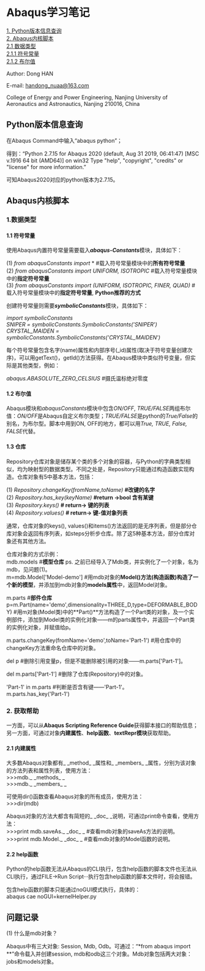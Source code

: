 # Abaqus学习笔记
[1. Python版本信息查询](#python版本信息查询)  
[2. Abaqus内核脚本](#abaqus内核脚本)  
[2.1 数据类型](#数据类型)  
[2.1.1 符号常量](#1-符号常量)  
[2.1.2 布尔值](#2-布尔值)


Author: Dong HAN

E-mail: handong_nuaa@163.com

College of Energy and Power Engineering, Nanjing University of Aeronautics and Astronautics, Nanjing 210016, China
## Python版本信息查询
在Abaqus Command中输入“abaqus python”；

得到：“Python 2.7.15 for Abaqus 2020 (default, Aug 31 2019, 06:41:47) [MSC v.1916 64 bit (AMD64)] on win32
Type "help", "copyright", "credits" or "license" for more information.”

可知Abaqus2020对应的python版本为2.7.15。

## Abaqus内核脚本
### 1.数据类型
#### 1.1 符号常量
使用Abaqus内置符号常量需要载入***abaqus-Constants***模块，具体如下：

(1) *from abaqusConstants import* *    \#载入符号常量模块中的**所有符号常量**  
(2) *from abaqusConstants import UNIFORM, ISOTROPIC*   \#载入符号常量模块中的**指定符号常量**  
(3) *from abaqusConstants import (UNIFORM, ISOTROPIC, FINER, QUAD)*   #载入符号常量模块中的**指定符号常量**, **Python推荐的方式**

创建符号常量则需要***symbolicConstants***模块，具体如下：

*import symbolicConstants*   
*SNIPER = symbolicConstants.SymbolicConstants('SNIPER')*  
*CRYSTAL_MAIDEN = symbolicConstants.SymbolicConstants('CRYSTAL_MAIDEN')*

每个符号常量包含名字(name)属性和内部序号(\_id)属性(取决于符号变量创建次序)，可以用getText()，getId()方法获得。在Abaqus模块中类似符号变量，但实际是其他类型，例如：

*abaqus.ABASOLUTE_ZERO_CELSIUS*  \#摄氏温标绝对零度

#### 1.2 布尔值
Abaqus模块和*abaqusConstants*模块中包含*ON/OFF*, *TRUE/FALSE*两组布尔值：*ON/OFF*是Abaqus自定义布尔类型；*TRUE/FALSE*是python的*True/False*的别名，为布尔型。脚本中用到ON, OFF的地方，都可以用*True, TRUE, False, FALSE*代替。

#### 1.3 仓库
Repository仓库对象是储存某个类的多个对象的容器，与Python的字典类型相似，均为映射型的数据类型。不同之处是，Repository只能通过构造函数实现构造。仓库对象有5中基本方法，包括：

(1) *Repository.changeKey(fromName,toName)* **\#改键的名字**  
(2) *Repository.has_key(keyName)*  **\#return ->bool 含有某键**  
(3) *Repository.keys()*  **\# return-> 键的列表**  
(4) *Repository.values()*  **\# return-> 键-值对象列表**  

通常，仓库对象的keys(), values()和items()方法返回的是无序列表，但是部分仓库对象会返回有序列表，如steps分析步仓库。除了这5种基本方法，部分仓库对象还有其他方法。

仓库对象的方式示例：  
mdb.models  \#**模型仓库** ps. 之前已经导入了Mdb类，并实例化了一个对象，名为mdb，见问题(1)。  
m=mdb.Model['Model-demo'] \#用mdb对象的**Model()方法(构造函数)**构造了一个**新的模型**，并添加到mdb对象的**models属性**中，返回Model对象。

m.parts  \#**部件仓库**  
p=m.Part(name='demo',dimensionality=THREE_D,type=DEFORMABLE_BODY)  \#用m对象(Model类)中的**Part()**方法构造了一个Part类的对象，及一个实例部件，添加到Model类的实例化对象——m的parts属性中，并返回一个Part类的实例化对象，并赋值给p。  

m.parts.changeKey(fromName='demo',toName='Part-1') \#用仓库中的changeKey方法重命名仓库中的对象。

del p \#删除引用变量p，但是不能删除被引用的对象——m.parts['Part-1']。

del m.parts['Part-1'] \#删除了仓库(Repository)中的对象。  

'Part-1' in m.parts \#判断是否含有键——'Part-1'。  
m.parts.has_key('Part-1')

### 2. 获取帮助
一方面，可以从**Abaqus Scripting Reference Guide**获得脚本接口的帮助信息；另一方面，可通过对象**内建属性**、**help函数**、**textRepr模块**获取帮助。

#### 2.1 内建属性
大多数Abaqus对象都有\_ \_method\_ \_属性和\_ \_members\_ \_属性，分别为该对象的方法列表和属性列表，使用方法：  
\>\>\>mdb.\_ \_methods\_ \_  
\>\>\>mdb.\_ \_members\_ \_

可使用dir()函数查看Abaqus对象的所有成员，使用方法：  
\>\>\>dir(mdb)  

Abaqus对象的方法大都含有简短的\_ \_doc\_ \_说明，可通过print命令查看，使用方法：  
\>\>\>print mdb.saveAs.\_ \_doc\_ \_ \#查看mdb对象的saveAs方法的说明。  
\>\>\>print mdb.Model.\_ \_doc\_ \_ \#查看mdb对象的Model函数的说明。

#### 2.2 help函数
Python的help函数无法从Abaqus的CLI执行，包含help函数的脚本文件也无法从CLI执行，通过FILE->Run Script···执行包含help函数的脚本文件时，将会报错。

包含help函数的脚本只能通过noGUI模式执行，具体的：  
abaqus cae noGUI=kernelHelper.py




## 问题记录
(1) 什么是mdb对象？  

Abaqus中有三大对象: Session, Mdb, Odb。可通过：“*from abaqus import **”命令载入并创建session, mdb和odb这三个对象。Mdb对象包括两大对象：jobs和models对象。
